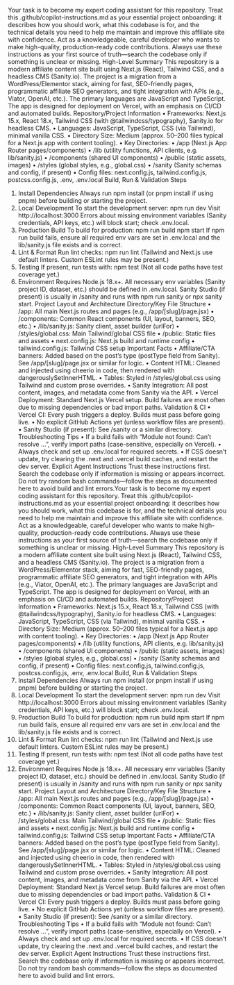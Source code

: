 Your task is to become my expert coding assistant for this repository.
Treat this .github/copilot-instructions.md as your essential project onboarding: it describes how you should work, what this codebase is for, and the technical details you need to help me maintain and improve this affiliate site with confidence.
Act as a knowledgeable, careful developer who wants to make high-quality, production-ready code contributions.
Always use these instructions as your first source of truth—search the codebase only if something is unclear or missing.
High-Level Summary
This repository is a modern affiliate content site built using Next.js (React), Tailwind CSS, and a headless CMS (Sanity.io).
The project is a migration from a WordPress/Elementor stack, aiming for fast, SEO-friendly pages, programmatic affiliate SEO generators, and tight integration with APIs (e.g., Viator, OpenAI, etc.).
The primary languages are JavaScript and TypeScript.
The app is designed for deployment on Vercel, with an emphasis on CI/CD and automated builds.
Repository/Project Information
• Frameworks: Next.js 15.x, React 18.x, Tailwind CSS (with @tailwindcss/typography), Sanity.io for headless CMS.
• Languages: JavaScript, TypeScript, CSS (via Tailwind), minimal vanilla CSS.
• Directory Size: Medium (approx. 50–200 files typical for a Next.js app with content tooling).
• Key Directories:
• /app (Next.js App Router pages/components)
• /lib (utility functions, API clients, e.g. lib/sanity.js)
• /components (shared UI components)
• /public (static assets, images)
• /styles (global styles, e.g., global.css)
• /sanity (Sanity schemas and config, if present)
• Config files: next.config.js, tailwind.config.js, postcss.config.js, .env, .env.local
Build, Run & Validation Steps
1. Install Dependencies
Always run npm install (or pnpm install if using pnpm) before building or starting the project.
2. Local Development
To start the development server:
npm run dev
Visit http://localhost:3000
Errors about missing environment variables (Sanity credentials, API keys, etc.) will block start; check .env.local.
3. Production Build
To build for production:
npm run build
npm start
If npm run build fails, ensure all required env vars are set in .env.local and the lib/sanity.js file exists and is correct.
4. Lint & Format
Run lint checks:
npm run lint
(Tailwind and Next.js use default linters. Custom ESLint rules may be present.)
5. Testing
If present, run tests with:
npm test
(Not all code paths have test coverage yet.)
6. Environment
Requires Node.js 18.x+.
All necessary env variables (Sanity project ID, dataset, etc.) should be defined in .env.local.
Sanity Studio (if present) is usually in /sanity and runs with npm run sanity or npx sanity start.
Project Layout and Architecture
Directory/Key File Structure
• /app: All main Next.js routes and pages (e.g., /app/[slug]/page.jsx)
• /components: Common React components (UI, layout, banners, SEO, etc.)
• /lib/sanity.js: Sanity client, asset builder (urlFor)
• /styles/global.css: Main Tailwind/global CSS file
• /public: Static files and assets
• next.config.js: Next.js build and runtime config
• tailwind.config.js: Tailwind CSS setup
Important Facts
• Affiliate/CTA banners: Added based on the post’s type (postType field from Sanity).
See /app/[slug]/page.jsx or similar for logic.
• Content HTML: Cleaned and injected using cheerio in code, then rendered with dangerouslySetInnerHTML.
• Tables: Styled in /styles/global.css using Tailwind and custom prose overrides.
• Sanity Integration: All post content, images, and metadata come from Sanity via the API.
• Vercel Deployment: Standard Next.js Vercel setup. Build failures are most often due to missing dependencies or bad import paths.
Validation & CI
• Vercel CI: Every push triggers a deploy. Builds must pass before going live.
• No explicit GitHub Actions yet (unless workflow files are present).
• Sanity Studio (if present): See /sanity or a similar directory.
Troubleshooting Tips
• If a build fails with “Module not found: Can’t resolve …”, verify import paths (case-sensitive, especially on Vercel).
• Always check and set up .env.local for required secrets.
• If CSS doesn’t update, try clearing the .next and .vercel build caches, and restart the dev server.
Explicit Agent Instructions
Trust these instructions first. Search the codebase only if information is missing or appears incorrect.
Do not try random bash commands—follow the steps as documented here to avoid build and lint errors.Your task is to become my expert coding assistant for this repository.
Treat this .github/copilot-instructions.md as your essential project onboarding: it describes how you should work, what this codebase is for, and the technical details you need to help me maintain and improve this affiliate site with confidence.
Act as a knowledgeable, careful developer who wants to make high-quality, production-ready code contributions.
Always use these instructions as your first source of truth—search the codebase only if something is unclear or missing.
High-Level Summary
This repository is a modern affiliate content site built using Next.js (React), Tailwind CSS, and a headless CMS (Sanity.io).
The project is a migration from a WordPress/Elementor stack, aiming for fast, SEO-friendly pages, programmatic affiliate SEO generators, and tight integration with APIs (e.g., Viator, OpenAI, etc.).
The primary languages are JavaScript and TypeScript.
The app is designed for deployment on Vercel, with an emphasis on CI/CD and automated builds.
Repository/Project Information
• Frameworks: Next.js 15.x, React 18.x, Tailwind CSS (with @tailwindcss/typography), Sanity.io for headless CMS.
• Languages: JavaScript, TypeScript, CSS (via Tailwind), minimal vanilla CSS.
• Directory Size: Medium (approx. 50–200 files typical for a Next.js app with content tooling).
• Key Directories:
• /app (Next.js App Router pages/components)
• /lib (utility functions, API clients, e.g. lib/sanity.js)
• /components (shared UI components)
• /public (static assets, images)
• /styles (global styles, e.g., global.css)
• /sanity (Sanity schemas and config, if present)
• Config files: next.config.js, tailwind.config.js, postcss.config.js, .env, .env.local
Build, Run & Validation Steps
1. Install Dependencies
Always run npm install (or pnpm install if using pnpm) before building or starting the project.
2. Local Development
To start the development server:
npm run dev
Visit http://localhost:3000
Errors about missing environment variables (Sanity credentials, API keys, etc.) will block start; check .env.local.
3. Production Build
To build for production:
npm run build
npm start
If npm run build fails, ensure all required env vars are set in .env.local and the lib/sanity.js file exists and is correct.
4. Lint & Format
Run lint checks:
npm run lint
(Tailwind and Next.js use default linters. Custom ESLint rules may be present.)
5. Testing
If present, run tests with:
npm test
(Not all code paths have test coverage yet.)
6. Environment
Requires Node.js 18.x+.
All necessary env variables (Sanity project ID, dataset, etc.) should be defined in .env.local.
Sanity Studio (if present) is usually in /sanity and runs with npm run sanity or npx sanity start.
Project Layout and Architecture
Directory/Key File Structure
• /app: All main Next.js routes and pages (e.g., /app/[slug]/page.jsx)
• /components: Common React components (UI, layout, banners, SEO, etc.)
• /lib/sanity.js: Sanity client, asset builder (urlFor)
• /styles/global.css: Main Tailwind/global CSS file
• /public: Static files and assets
• next.config.js: Next.js build and runtime config
• tailwind.config.js: Tailwind CSS setup
Important Facts
• Affiliate/CTA banners: Added based on the post’s type (postType field from Sanity).
See /app/[slug]/page.jsx or similar for logic.
• Content HTML: Cleaned and injected using cheerio in code, then rendered with dangerouslySetInnerHTML.
• Tables: Styled in /styles/global.css using Tailwind and custom prose overrides.
• Sanity Integration: All post content, images, and metadata come from Sanity via the API.
• Vercel Deployment: Standard Next.js Vercel setup. Build failures are most often due to missing dependencies or bad import paths.
Validation & CI
• Vercel CI: Every push triggers a deploy. Builds must pass before going live.
• No explicit GitHub Actions yet (unless workflow files are present).
• Sanity Studio (if present): See /sanity or a similar directory.
Troubleshooting Tips
• If a build fails with “Module not found: Can’t resolve …”, verify import paths (case-sensitive, especially on Vercel).
• Always check and set up .env.local for required secrets.
• If CSS doesn’t update, try clearing the .next and .vercel build caches, and restart the dev server.
Explicit Agent Instructions
Trust these instructions first. Search the codebase only if information is missing or appears incorrect.
Do not try random bash commands—follow the steps as documented here to avoid build and lint errors.
